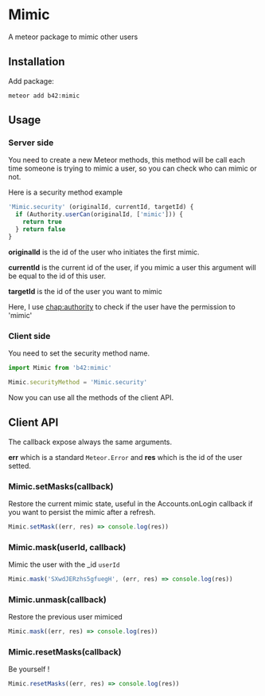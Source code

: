 # Mimic

A meteor package to mimic other users

## Installation

Add package:
```
meteor add b42:mimic
```

## Usage

### Server side

You need to create a new Meteor methods, this method will be call each time someone is trying to mimic a user, so you can check who can mimic or not.

Here is a security method example
```javascript
'Mimic.security' (originalId, currentId, targetId) {
  if (Authority.userCan(originalId, ['mimic'])) {
    return true
  } return false
}
```

**originalId** is the id of the user who initiates the first mimic.

**currentId** is the current id of the user, if you mimic a user this argument will be equal to the id of this user.

**targetId** is the id of the user you want to mimic

Here, I use [chap:authority](https://github.com/marcchapeau/meteor-authority) to check if the user have the permission to 'mimic'

### Client side

You need to set the security method name.

```javascript
import Mimic from 'b42:mimic'

Mimic.securityMethod = 'Mimic.security'

```

Now you can use all the methods of the client API.

## Client API

The callback expose always the same arguments.

**err** which is a standard `Meteor.Error` and **res** which is the id of the user setted.

### Mimic.setMasks(callback)

Restore the current mimic state, useful in the Accounts.onLogin callback if you want to persist the mimic after a refresh.

```javascript
Mimic.setMask((err, res) => console.log(res))
```

### Mimic.mask(userId, callback)

Mimic the user with the _id `userId`

```javascript
Mimic.mask('SXwdJERzhs5gfuegH', (err, res) => console.log(res))
```

### Mimic.unmask(callback)

Restore the previous user mimiced

```javascript
Mimic.mask((err, res) => console.log(res))
```

### Mimic.resetMasks(callback)

Be yourself !

```javascript
Mimic.resetMasks((err, res) => console.log(res))
```
